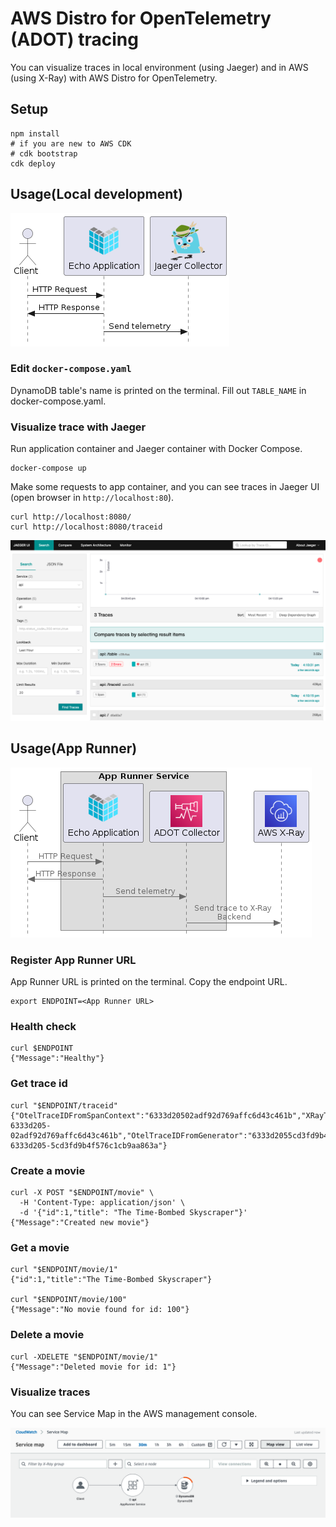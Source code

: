 # AWS Distro for OpenTelemetry (ADOT) tracing
You can visualize traces in local environment (using Jaeger) and in AWS (using X-Ray) with AWS Distro for OpenTelemetry.

## Setup

```shell
npm install
# if you are new to AWS CDK
# cdk bootstrap
cdk deploy
```

## Usage(Local development)
![sequence jaeger](./img/sequence-jaeger.png)

### Edit `docker-compose.yaml`

DynamoDB table's name is printed on the terminal. Fill out `TABLE_NAME` in docker-compose.yaml.

### Visualize trace with Jaeger
Run application container and Jaeger container with Docker Compose.

```shell
docker-compose up
```

Make some requests to app container, and you can see traces in Jaeger UI (open browser in `http://localhost:80`).

```shell
curl http://localhost:8080/
curl http://localhost:8080/traceid
```

![jaegerUI](./img/jaegerUI.png)

## Usage(App Runner)
![sequence adot](./img/sequence-adot.png)

### Register App Runner URL
App Runner URL is printed on the terminal. Copy the endpoint URL.

```shell
export ENDPOINT=<App Runner URL>
```

### Health check

```shell
curl $ENDPOINT
{"Message":"Healthy"}
```

### Get trace id

```shell
curl "$ENDPOINT/traceid"
{"OtelTraceIDFromSpanContext":"6333d20502adf92d769affc6d43c461b","XRayTraceIDFromSpanContext":"1-6333d205-02adf92d769affc6d43c461b","OtelTraceIDFromGenerator":"6333d2055cd3fd9b4f576c1cb9aa863a","XRayTraceIDFromGenerator":"1-6333d205-5cd3fd9b4f576c1cb9aa863a"}
```

### Create a movie

```shell
curl -X POST "$ENDPOINT/movie" \
  -H 'Content-Type: application/json' \
  -d '{"id":1,"title": "The Time-Bombed Skyscraper"}'
{"Message":"Created new movie"}
```

### Get a movie

```shell
curl "$ENDPOINT/movie/1"
{"id":1,"title":"The Time-Bombed Skyscraper"}

curl "$ENDPOINT/movie/100"
{"Message":"No movie found for id: 100"}
```

### Delete a movie

```shell
curl -XDELETE "$ENDPOINT/movie/1"
{"Message":"Deleted movie for id: 1"}
```

### Visualize traces
You can see Service Map in the AWS management console.

![service map](./img/servicemap.png)
